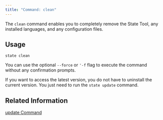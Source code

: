 ```yaml
---
title: "Command: clean"
---
```


The `clean` command enables you to completely remove the State Tool, any installed languages, and any configuration files.

## Usage

```text
state clean
```  

You can use the optional `--force` or `'-f` flag to execute the command without any confirmation prompts.

If you want to access the latest version, you do not have to uninstall the current version. You just need to run the `state update` command.

## Related Information

[update Command](/state/update.html)